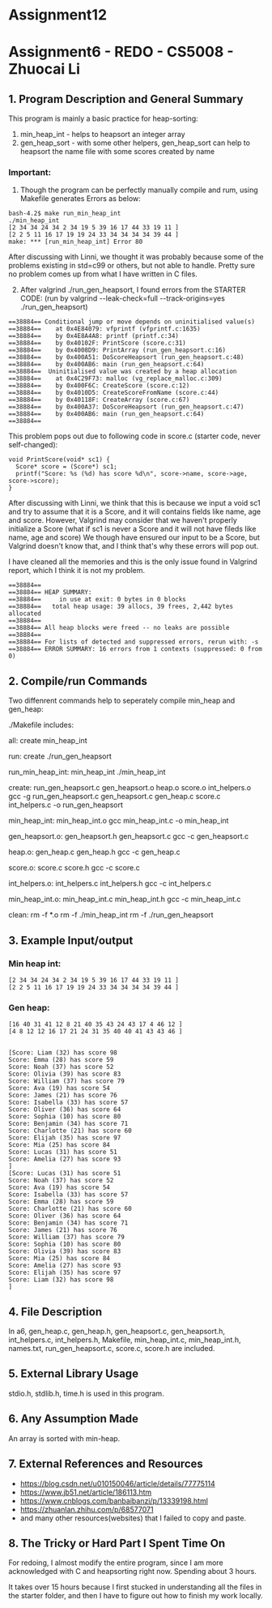 # Assignment12
# Assignment6 - REDO - CS5008 - Zhuocai Li

## 1. Program Description and General Summary
This program is mainly a basic practice for heap-sorting:
1. min_heap_int - helps to heapsort an integer array
2. gen_heap_sort - with some other helpers, gen_heap_sort can help to heapsort the name file with
some scores created by name

### Important:
1. Though the program can be perfectly manually compile and rum, using Makefile generates Errors as below:
```
bash-4.2$ make run_min_heap_int
./min_heap_int
[2 34 34 24 34 2 34 19 5 39 16 17 44 33 19 11 ]
[2 2 5 11 16 17 19 19 24 33 34 34 34 34 39 44 ]
make: *** [run_min_heap_int] Error 80
```
After discussing with Linni, we thought it was probably because some of the problems existing in std=c99 or others, but not able to handle. Pretty sure no problem comes up from what I have written in C files.

2. After valgrind ./run_gen_heapsort, I found errors from the STARTER CODE:
(run by valgrind --leak-check=full --track-origins=yes ./run_gen_heapsort)

```
==38884== Conditional jump or move depends on uninitialised value(s)
==38884==    at 0x4E84079: vfprintf (vfprintf.c:1635)
==38884==    by 0x4E8A4A8: printf (printf.c:34)
==38884==    by 0x40102F: PrintScore (score.c:31)
==38884==    by 0x4008D9: PrintArray (run_gen_heapsort.c:16)
==38884==    by 0x400A51: DoScoreHeapsort (run_gen_heapsort.c:48)
==38884==    by 0x400AB6: main (run_gen_heapsort.c:64)
==38884==  Uninitialised value was created by a heap allocation
==38884==    at 0x4C29F73: malloc (vg_replace_malloc.c:309)
==38884==    by 0x400F6C: CreateScore (score.c:12)
==38884==    by 0x4010D5: CreateScoreFromName (score.c:44)
==38884==    by 0x40118F: CreateArray (score.c:67)
==38884==    by 0x400A37: DoScoreHeapsort (run_gen_heapsort.c:47)
==38884==    by 0x400AB6: main (run_gen_heapsort.c:64)
==38884== 
```
This problem pops out due to following code in score.c (starter code, never self-changed):
```
void PrintScore(void* sc1) {
  Score* score = (Score*) sc1;
  printf("Score: %s (%d) has score %d\n", score->name, score->age, score->score);
}
```
After discussing with Linni, we think that this is because we input a void sc1 and try to assume that it is a Score, and it will contains fields like name, age and score.
However, Valgrind may consider that we haven't properly initialize a Score (what if sc1 is never a Score and it will not have fileds like name, age and score)
We though have ensured our input to be a Score, but Valgrind doesn't know that, and I think that's why these errors will pop out.

I have cleaned all the memories and this is the only issue found in Valgrind report, which I think it is not my problem.

```
==38884== 
==38884== HEAP SUMMARY:
==38884==     in use at exit: 0 bytes in 0 blocks
==38884==   total heap usage: 39 allocs, 39 frees, 2,442 bytes allocated
==38884== 
==38884== All heap blocks were freed -- no leaks are possible
==38884== 
==38884== For lists of detected and suppressed errors, rerun with: -s
==38884== ERROR SUMMARY: 16 errors from 1 contexts (suppressed: 0 from 0)
```

## 2. Compile/run Commands
Two diffenrent commands help to seperately compile min_heap and gen_heap:

./Makefile includes:

all: create min_heap_int

run: create
	./run_gen_heapsort

run_min_heap_int: min_heap_int
	./min_heap_int

create: run_gen_heapsort.c gen_heapsort.o heap.o score.o int_helpers.o
	gcc -g run_gen_heapsort.c gen_heapsort.c gen_heap.c score.c int_helpers.c -o run_gen_heapsort

min_heap_int: min_heap_int.o
	gcc min_heap_int.c -o min_heap_int

gen_heapsort.o: gen_heapsort.h gen_heapsort.c
	gcc -c gen_heapsort.c

heap.o: gen_heap.c gen_heap.h
	gcc -c gen_heap.c

score.o: score.c score.h
	gcc -c score.c

int_helpers.o: int_helpers.c int_helpers.h
	gcc -c int_helpers.c

min_heap_int.o: min_heap_int.c min_heap_int.h
	gcc -c min_heap_int.c
	
clean:
	rm -f *.o
	rm -f ./min_heap_int
	rm -f ./run_gen_heapsort

## 3. Example Input/output

### Min heap int:
```
[2 34 34 24 34 2 34 19 5 39 16 17 44 33 19 11 ]
[2 2 5 11 16 17 19 19 24 33 34 34 34 34 39 44 ]
```

### Gen heap:
```
[16 40 31 41 12 8 21 40 35 43 24 43 17 4 46 12 ]
[4 8 12 12 16 17 21 24 31 35 40 40 41 43 43 46 ]


[Score: Liam (32) has score 98
Score: Emma (28) has score 59
Score: Noah (37) has score 52
Score: Olivia (39) has score 83
Score: William (37) has score 79
Score: Ava (19) has score 54
Score: James (21) has score 76
Score: Isabella (33) has score 57
Score: Oliver (36) has score 64
Score: Sophia (10) has score 80
Score: Benjamin (34) has score 71
Score: Charlotte (21) has score 60
Score: Elijah (35) has score 97
Score: Mia (25) has score 84
Score: Lucas (31) has score 51
Score: Amelia (27) has score 93
]
[Score: Lucas (31) has score 51
Score: Noah (37) has score 52
Score: Ava (19) has score 54
Score: Isabella (33) has score 57
Score: Emma (28) has score 59
Score: Charlotte (21) has score 60
Score: Oliver (36) has score 64
Score: Benjamin (34) has score 71
Score: James (21) has score 76
Score: William (37) has score 79
Score: Sophia (10) has score 80
Score: Olivia (39) has score 83
Score: Mia (25) has score 84
Score: Amelia (27) has score 93
Score: Elijah (35) has score 97
Score: Liam (32) has score 98
]
```

## 4. File Description
In a6, gen_heap.c, gen_heap.h, gen_heapsort.c, gen_heapsort.h, int_helpers.c, int_helpers.h, Makefile, min_heap_int.c, min_heap_int.h, names.txt, run_gen_heapsort.c, score.c, score.h are included.

## 5. External Library Usage
stdio.h, stdlib.h, time.h is used in this program.

## 6. Any Assumption Made
An array is sorted with min-heap.

## 7. External References and Resources
- https://blog.csdn.net/u010150046/article/details/77775114
- https://www.jb51.net/article/186113.htm
- https://www.cnblogs.com/banbaibanzi/p/13339198.html
- https://zhuanlan.zhihu.com/p/68577071
- and many other resources(websites) that I failed to copy and paste.

## 8. The Tricky or Hard Part I Spent Time On
For redoing, I almost modify the entire program, since I am more acknowledged with C and heapsorting right now. Spending about 3 hours.

It takes over 15 hours because I first stucked in understanding all the files in the starter folder, and then I have to figure out how to finish my work locally.